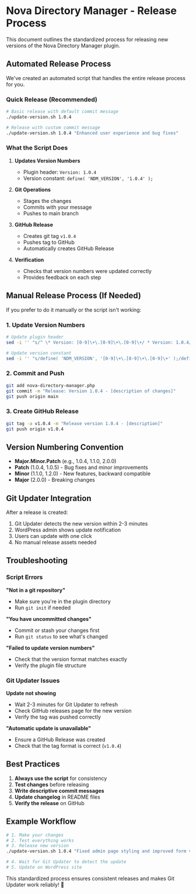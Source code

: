 # Nova Directory Manager - Release Process

This document outlines the standardized process for releasing new versions of the Nova Directory Manager plugin.

## Automated Release Process

We've created an automated script that handles the entire release process for you.

### Quick Release (Recommended)

```bash
# Basic release with default commit message
./update-version.sh 1.0.4

# Release with custom commit message
./update-version.sh 1.0.4 "Enhanced user experience and bug fixes"
```

### What the Script Does

1. **Updates Version Numbers**
   - Plugin header: `Version: 1.0.4`
   - Version constant: `define( 'NDM_VERSION', '1.0.4' );`

2. **Git Operations**
   - Stages the changes
   - Commits with your message
   - Pushes to main branch

3. **GitHub Release**
   - Creates git tag `v1.0.4`
   - Pushes tag to GitHub
   - Automatically creates GitHub Release

4. **Verification**
   - Checks that version numbers were updated correctly
   - Provides feedback on each step

## Manual Release Process (If Needed)

If you prefer to do it manually or the script isn't working:

### 1. Update Version Numbers

```bash
# Update plugin header
sed -i '' "s/^ \* Version: [0-9]\+\.[0-9]\+\.[0-9]\+/ * Version: 1.0.4/" nova-directory-manager.php

# Update version constant
sed -i '' "s/define( 'NDM_VERSION', '[0-9]\+\.[0-9]\+\.[0-9]\+' );/define( 'NDM_VERSION', '1.0.4' );/" nova-directory-manager.php
```

### 2. Commit and Push

```bash
git add nova-directory-manager.php
git commit -m "Release: Version 1.0.4 - [description of changes]"
git push origin main
```

### 3. Create GitHub Release

```bash
git tag -a v1.0.4 -m "Release version 1.0.4 - [description]"
git push origin v1.0.4
```

## Version Numbering Convention

- **Major.Minor.Patch** (e.g., 1.0.4, 1.1.0, 2.0.0)
- **Patch** (1.0.4, 1.0.5) - Bug fixes and minor improvements
- **Minor** (1.1.0, 1.2.0) - New features, backward compatible
- **Major** (2.0.0) - Breaking changes

## Git Updater Integration

After a release is created:
1. Git Updater detects the new version within 2-3 minutes
2. WordPress admin shows update notification
3. Users can update with one click
4. No manual release assets needed

## Troubleshooting

### Script Errors

**"Not in a git repository"**
- Make sure you're in the plugin directory
- Run `git init` if needed

**"You have uncommitted changes"**
- Commit or stash your changes first
- Run `git status` to see what's changed

**"Failed to update version numbers"**
- Check that the version format matches exactly
- Verify the plugin file structure

### Git Updater Issues

**Update not showing**
- Wait 2-3 minutes for Git Updater to refresh
- Check GitHub releases page for the new version
- Verify the tag was pushed correctly

**"Automatic update is unavailable"**
- Ensure a GitHub Release was created
- Check that the tag format is correct (`v1.0.4`)

## Best Practices

1. **Always use the script** for consistency
2. **Test changes** before releasing
3. **Write descriptive commit messages**
4. **Update changelog** in README files
5. **Verify the release** on GitHub

## Example Workflow

```bash
# 1. Make your changes
# 2. Test everything works
# 3. Release new version
./update-version.sh 1.0.4 "Fixed admin page styling and improved form validation"

# 4. Wait for Git Updater to detect the update
# 5. Update on WordPress site
```

This standardized process ensures consistent releases and makes Git Updater work reliably! 🚀 